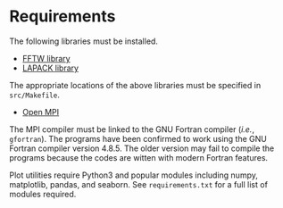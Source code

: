 # Requirements

The following libraries must be installed. 

* [FFTW library](http://fftw.org/)
* [LAPACK library](http://www.netlib.org/lapack/)

The appropriate locations of the above libraries must be specified in `src/Makefile`. 

* [Open MPI](https://www.open-mpi.org/)

The MPI compiler must be linked to the GNU Fortran compiler (_i.e._, `gfortran`). The programs have been confirmed to work using the GNU Fortran compiler version 4.8.5. The older version may fail to compile the programs because the codes are witten with modern Fortran features.

Plot utilities require Python3 and popular modules including numpy, matplotlib, pandas, and seaborn. See `requirements.txt` for a full list of modules required.
